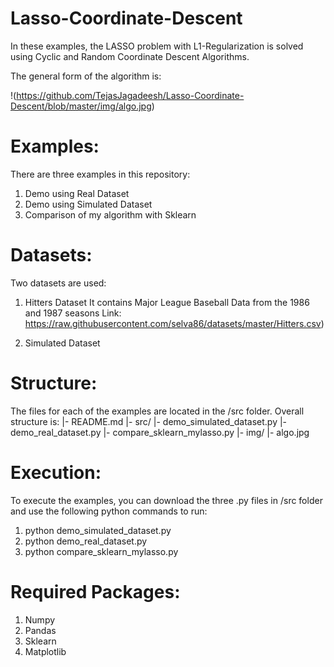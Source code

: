 # Lasso-Coordinate-Descent

In these examples, the LASSO problem with L1-Regularization is solved using Cyclic and Random Coordinate Descent Algorithms.

The general form of the algorithm is:

!(https://github.com/TejasJagadeesh/Lasso-Coordinate-Descent/blob/master/img/algo.jpg)

# Examples:
There are three examples in this repository:
1) Demo using Real Dataset
2) Demo using Simulated Dataset
3) Comparison of my algorithm with Sklearn

# Datasets:
Two datasets are used:

1) Hitters Dataset
It contains Major League Baseball Data from the 1986 and 1987 seasons
Link: https://raw.githubusercontent.com/selva86/datasets/master/Hitters.csv)

2) Simulated Dataset

# Structure:
The files for each of the examples are located in the /src folder. Overall structure is:
|- README.md
  |- src/
     |- demo_simulated_dataset.py
     |- demo_real_dataset.py
     |- compare_sklearn_mylasso.py
  |- img/
     |- algo.jpg

# Execution:
To execute the examples, you can download the three .py files in /src folder and use the following python commands to run:
1) python demo_simulated_dataset.py
2) python demo_real_dataset.py
3) python compare_sklearn_mylasso.py

# Required Packages:
1) Numpy
2) Pandas
3) Sklearn
4) Matplotlib
